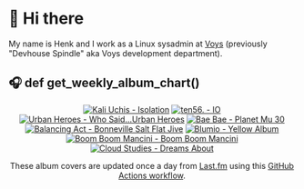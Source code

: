# 👋 Hi there

My name is Henk and I work as a Linux sysadmin at <a href="https://www.voys.co/about/">Voys</a> (previously "Devhouse Spindle" aka Voys development department).

## 🎧 def get_weekly_album_chart()
<!-- lastfm -->
<p align="center"><a href="https://www.last.fm/music/Kali+Uchis/Isolation"><img src="https://lastfm.freetls.fastly.net/i/u/64s/bf56b9acc7cdf77704bd0a9dbb602c65.jpg" title="Kali Uchis - Isolation"></a> <a href="https://www.last.fm/music/ten56./IO"><img src="https://lastfm.freetls.fastly.net/i/u/64s/3d15f5f0e119f8bb1d7c602150b356d8.jpg" title="ten56. - IO"></a> <a href="https://www.last.fm/music/Urban+Heroes/Who+Said...Urban+Heroes"><img src="https://lastfm.freetls.fastly.net/i/u/64s/6504609b79034542bd885a6dc724b744.jpg" title="Urban Heroes - Who Said...Urban Heroes"></a> <a href="https://www.last.fm/music/Bae+Bae/Planet+Mu+30"><img src="https://lastfm.freetls.fastly.net/i/u/64s/15fda6351709cd1df73e0e3a6832f5e5.jpg" title="Bae Bae - Planet Mu 30"></a> <a href="https://www.last.fm/music/Balancing+Act/Bonneville+Salt+Flat+Jive"><img src="https://lastfm.freetls.fastly.net/i/u/64s/3ad6a6fb4067e1279bdab21e6166e41a.jpg" title="Balancing Act - Bonneville Salt Flat Jive"></a> <a href="https://www.last.fm/music/Blumio/Yellow+Album"><img src="https://lastfm.freetls.fastly.net/i/u/64s/2226d373530140a2ba58a1e0255cfcaa.jpg" title="Blumio - Yellow Album"></a> <a href="https://www.last.fm/music/Boom+Boom+Mancini/Boom+Boom+Mancini"><img src="https://lastfm.freetls.fastly.net/i/u/64s/da743dc71eaf11968539b00a77c3dcd8.jpg" title="Boom Boom Mancini - Boom Boom Mancini"></a> <a href="https://www.last.fm/music/Cloud+Studies/Dreams+About"><img src="https://lastfm.freetls.fastly.net/i/u/64s/b27d4d24c3343e93185463c51843b204.jpg" title="Cloud Studies - Dreams About"></a> </p>

<p align="center">These album covers are updated once a day from <a href="https://www.last.fm/user/hbokh">Last.fm</a> using this <a href="https://github.com/marketplace/actions/lastfm-to-markdown">GitHub Actions workflow</a>.</p>
